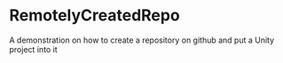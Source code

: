 # RemotelyCreatedRepo
A demonstration on how to create a repository on github and put a Unity project into it
